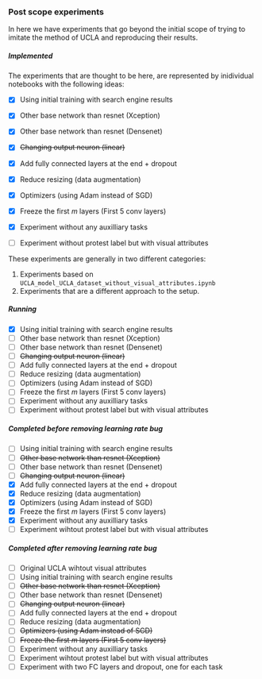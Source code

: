 ### Post scope experiments

In here we have experiments that go beyond the initial scope
of trying to imitate the method of UCLA and reproducing their
results.

##### Implemented
The experiments that are thought to be here, are represented
by inidividual notebooks with the following ideas:

- [X] Using initial training with search engine results
- [X] Other base network than resnet (Xception)
- [X] Other base network than resnet (Densenet)
- [X] ~~Changing output neuron (linear)~~
- [X] Add fully connected layers at the end + dropout
- [X] Reduce resizing (data augmentation)
- [X] Optimizers (using Adam instead of SGD)
- [X] Freeze the first _m_ layers (First 5 conv layers)
- [X] Experiment without any auxilliary tasks
- [ ] Experiment without protest label but with visual attributes


These experiments are generally in two different categories:
 1. Experiments based on `UCLA_model_UCLA_dataset_without_visual_attributes.ipynb`
 2. Experiments that are a different approach to the setup.


##### Running

- [X] Using initial training with search engine results
- [ ] Other base network than resnet (Xception)
- [ ] Other base network than resnet (Densenet)
- [ ] ~~Changing output neuron (linear)~~
- [ ] Add fully connected layers at the end + dropout
- [ ] Reduce resizing (data augmentation)
- [ ] Optimizers (using Adam instead of SGD)
- [ ] Freeze the first _m_ layers (First 5 conv layers)
- [ ] Experiment without any auxilliary tasks
- [ ] Experiment without protest label but with visual attributes

##### Completed before removing learning rate bug

- [ ] Using initial training with search engine results
- [ ] ~~Other base network than resnet (Xception)~~
- [ ] Other base network than resnet (Densenet)
- [ ] ~~Changing output neuron (linear)~~
- [X] Add fully connected layers at the end + dropout
- [X] Reduce resizing (data augmentation)
- [X] Optimizers (using Adam instead of SGD)
- [X] Freeze the first _m_ layers (First 5 conv layers)
- [X] Experiment without any auxilliary tasks
- [ ] Experiment wihtout protest label but with visual attributes

##### Completed after removing learning rate bug

- [ ] Original UCLA wihtout visual attributes
- [ ] Using initial training with search engine results
- [ ] ~~Other base network than resnet (Xception)~~
- [ ] Other base network than resnet (Densenet)
- [ ] ~~Changing output neuron (linear)~~
- [ ] Add fully connected layers at the end + dropout
- [ ] Reduce resizing (data augmentation)
- [ ] ~~Optimizers (using Adam instead of SGD)~~
- [ ] ~~Freeze the first _m_ layers (First 5 conv layers)~~
- [ ] Experiment without any auxilliary tasks
- [ ] Experiment wihtout protest label but with visual attributes
- [ ] Experiment with two FC layers and dropout, one for each task
